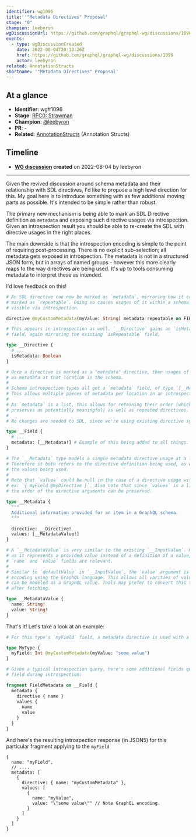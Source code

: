 ```yaml
---
identifier: wg1096
title: '"Metadata Directives" Proposal'
stage: "0"
champion: leebyron
wgDiscussionUrl: https://github.com/graphql/graphql-wg/discussions/1096
events:
  - type: wgDiscussionCreated
    date: 2022-08-04T20:18:26Z
    href: https://github.com/graphql/graphql-wg/discussions/1096
    actor: leebyron
related: AnnotationStructs
shortname: '"Metadata Directives" Proposal'
---
```


## At a glance

- **Identifier**: wg#1096
- **Stage**: [RFC0: Strawman](https://github.com/graphql/graphql-spec/blob/main/CONTRIBUTING.md#stage-0-strawman)
- **Champion**: [@leebyron](https://github.com/leebyron)
- **PR**: -
- **Related**: [AnnotationStructs](/rfcs/AnnotationStructs) (Annotation Structs)

<!-- BEGIN_CUSTOM_TEXT -->



<!-- END_CUSTOM_TEXT -->

## Timeline

- **[WG discussion](https://github.com/graphql/graphql-wg/discussions/1096) created** on 2022-08-04 by leebyron

<!-- VERBATIM -->

---

Given the revived discussion around schema metadata and their relationship with SDL directives, I'd like to propose a high level direction for this. My goal here is to introduce something with as few additional moving parts as possible. It's intended to be simple rather than robust.

The primary new mechanism is being able to mark an SDL Directive definition as `metadata` and exposing such directive usages via introspection. Given an introspection result you should be able to re-create the SDL with directive usages in the right places.

The main downside is that the introspection encoding is simple to the point of requiring post-processing. There is no explicit sub-selection; all metadata gets exposed in introspection. The metadata is not in a structured JSON form, but in arrays of named groups - however this more clearly maps to the way directives are being used. It's up to tools consuming metadata to interpret these as intended.

I'd love feedback on this!

```graphql
# An SDL directive can now be marked as `metadata`, mirroring how it can be 
# marked as `repeatable`. Doing so causes usages of it within a schema to be 
# visible via introspection.

directive @myCustomMetadata(myValue: String) metadata repeatable on FIELD

# This appears in introspection as well. `__Directive` gains an `isMetadata` 
# field, again mirroring the existing `isRepeatable` field.

type __Directive {
  # ...
  isMetadata: Boolean
}

# Once a directive is marked as a "metadata" directive, then usages of it appear
# as metadata at that location in the schema.
#
# Schema introspection types all get a `metadata` field, of type `[__Metadata]`.
# This allows multiple pieces of metadata per location in an introspected schema.
#
# As `metadata` is a list, this allows for retaining their order (which spec 
# preserves as potentially meaningful) as well as repeated directives.
#
# No changes are needed to SDL, since we're using existing directive syntax.

type __Field {
  # ...
  metadata: [__Metadata!] # Example of this being added to all things.
}

# The `__Metadata` type models a single metadata directive usage at a location.
# Therefore it both refers to the directive definition being used, as well as
# the values being used.
#
# Note that `values` could be null in the case of a directive usage without args
# ex: `{ myField @myDirective }`. Also note that since `values` is a list, that
# the order of the directive arguments can be preserved.

type __Metadata {
  """
  Additional information provided for an item in a GraphQL schema.
  """

  directive: __Directive!
  values: [__MetadataValue!]
}

# A `__MetadataValue` is very similar to the existing `__InputValue`. However,
# as it represents a provided value instead of a definition of a value, only the 
# `name` and `value` fields are relevant.
#
# Similar to `defaultValue` in `__InputValue`, the `value` argument is a String 
# encoding using the GraphQL language. This allows all varities of values which
# can be modeled as a GraphQL value. Tools may prefer to convert this to JSON 
# after fetching.

type __MetadataValue {
  name: String!
  value: String!
}
```

That's it! Let's take a look at an example:

```graphql
# For this type's `myField` field, a metadata directive is used with a value provided.

type MyType {
  myField: Int @myCustomMetadata(myValue: "some value")
}

# Given a typical introspection query, here's some additional fields queried on 
# field during introspection:

fragment FieldMetadata on __Field {
  metadata {
    directive { name }
    values {
      name
      value
    }
  }
}
```

And here's the resulting introspection response (in JSON5) for this particular fragment applying to the `myField`

```json5
{
  name: "myField",
  // ....
  metadata: [
    {
      directive: { name: "myCustomMetadata" },
      values: [
        { 
          name: "myValue",
          value: "\"some value\"" // Note GraphQL encoding.
        }
      ]
    }
  ]
}

```
